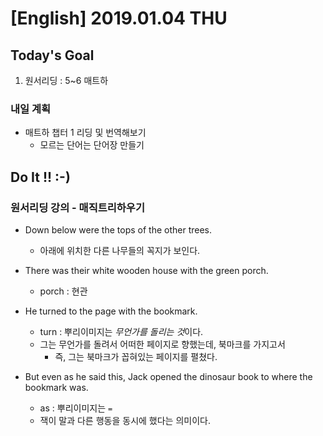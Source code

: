 # [English] 2019.01.04 THU

## Today's Goal

1. 원서리딩 : 5~6 매트하

### 내일 계획

* 매트하 챕터 1 리딩 및 번역해보기
  * 모르는 단어는 단어장 만들기

## Do It !! :-)

### 원서리딩 강의 - 매직트리하우기

* Down below were the tops of the other trees.
  * 아래에 위치한 다른 나무들의 꼭지가 보인다.

* There was their white wooden house with the green porch.
  * porch : 현관 

* He turned to the page with the bookmark.
  * turn : 뿌리이미지는 *무언가를 돌리는 것*이다.
  * 그는 무언가를 돌려서 어떠한 페이지로 향했는데, 북마크를 가지고서
    * 즉, 그는 북마크가 꼽혀있는 페이지를 펼쳤다.

* But even as he said this, Jack opened the dinosaur book to where the bookmark was.
  * as : 뿌리이미지는 `=`
  * 잭이 말과 다른 행동을 동시에 했다는 의미이다. 
  